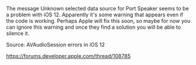 The message Unknown selected data source for Port Speaker seems to be a problem with iOS 12. Apparently it's some warning that appears even if the code is working. Perhaps Apple will fix this soon, so maybe for now you can ignore this warning and once they find a solution you will be able to silence it.

Source: AVAudioSession errors in iOS 12

https://forums.developer.apple.com/thread/108785

